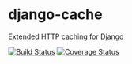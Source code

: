 # django-cache
Extended HTTP caching for Django

[![Build Status](https://travis-ci.org/renskiy/django-cache.svg?branch=master)](https://travis-ci.org/renskiy/django-cache)
[![Coverage Status](https://coveralls.io/repos/github/renskiy/django-cache/badge.svg?branch=master)](https://coveralls.io/github/renskiy/django-cache?branch=master)
